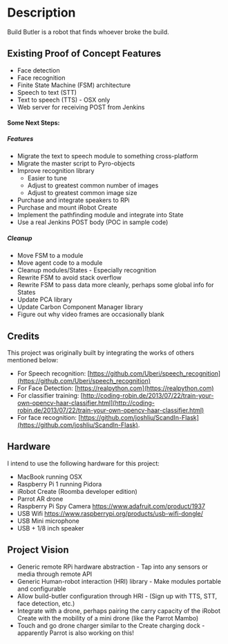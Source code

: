 # Description
Build Butler is a robot that finds whoever broke the build. 

## Existing Proof of Concept Features
* Face detection
* Face recognition
* Finite State Machine (FSM) architecture
* Speech to text (STT)
* Text to speech (TTS) - OSX only
* Web server for receiving POST from Jenkins

#### Some Next Steps:
##### Features
* Migrate the text to speech module to something cross-platform
* Migrate the master script to Pyro-objects
* Improve recognition library
  * Easier to tune
  * Adjust to greatest common number of images
  * Adjust to greatest common image size
* Purchase and integrate speakers to RPi
* Purchase and mount iRobot Create
* Implement the pathfinding module and integrate into State
* Use a real Jenkins POST body (POC in sample code)

##### Cleanup
* Move FSM to a module
* Move agent code to a module
* Cleanup modules/States - Especially recognition
* Rewrite FSM to avoid stack overflow
* Rewrite FSM to pass data more cleanly, perhaps some global info for States
* Update PCA library
* Update Carbon Component Manager library
* Figure out why video frames are occasionally blank

## Credits
This project was originally built by integrating the works of others mentioned below:

* For Speech recognition: [https://github.com/Uberi/speech_recognition](https://github.com/Uberi/speech_recognition)  
* For Face Detection: [https://realpython.com](https://realpython.com)
* For classifier training: [http://coding-robin.de/2013/07/22/train-your-own-opencv-haar-classifier.html](http://coding-robin.de/2013/07/22/train-your-own-opencv-haar-classifier.html)
* For face recognition: [https://github.com/joshliu/ScandIn-Flask](https://github.com/joshliu/ScandIn-Flask). 

## Hardware
I intend to use the following hardware for this project:
* MacBook running OSX
* Raspberry Pi 1 running Pidora
* iRobot Create (Roomba developer edition)
* Parrot AR drone
* Raspberry Pi Spy Camera https://www.adafruit.com/product/1937
* USB Wifi https://www.raspberrypi.org/products/usb-wifi-dongle/
* USB Mini microphone
* USB + 1/8 inch speaker

## Project Vision
* Generic remote RPi hardware abstraction - Tap into any sensors or media through remote API
* Generic Human-robot interaction (HRI) library - Make modules portable and configurable
* Allow build-butler configuration through HRI - (Sign up with TTS, STT, face detection, etc.)
* Integrate with a drone, perhaps pairing the carry capacity of the iRobot Create with the mobility of a mini drone (like the Parrot Mambo)
* Touch and go drone charger similar to the Create charging dock - apparently Parrot is also working on this!

